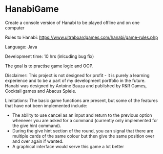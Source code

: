 # HanabiGame
Create a console version of Hanabi to be played offline and on one computer

Rules to Hanabi: https://www.ultraboardgames.com/hanabi/game-rules.php

Language: Java

Development time: 10 hrs (inlcuding bug fix)

The goal is to practise game logic and OOP.

Disclaimer: This project is not designed for profit - it is purely a learning experience and to be a part of my development portfolio in the future. Hanabi was designed by Antoine Bauza and published by R&R Games, Cocktail games and Abacus Spiele. 

Limitations: The basic game functions are present, but some of the features that have not been implemented include:
  - The ability to use cancel as an input and return to the previous option whenever you are asked for a command (currently only implemented for the give hint command).
  - During the give hint section of the round, you can signal that there are multiple cards of the same colour but then give the same position over and over again if wanted.
  - A graphical interface would serve this game a lot better
